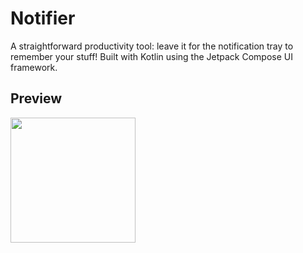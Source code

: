 # Notifier
A straightforward productivity tool: leave it for the notification tray to remember your stuff! Built with Kotlin using the Jetpack Compose UI framework.
## Preview
<img src="[http://....jpg](https://github.com/user-attachments/assets/a110e4c3-d815-46d5-8807-ceadf27dd986)" width="200" height="200" />
